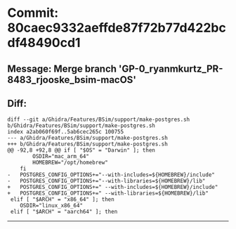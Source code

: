 # Commit: 80caec9332aeffde87f72b77d422bcdf48490cd1
## Message: Merge branch 'GP-0_ryanmkurtz_PR-8483_rjooske_bsim-macOS'
## Diff:
```
diff --git a/Ghidra/Features/BSim/support/make-postgres.sh b/Ghidra/Features/BSim/support/make-postgres.sh
index a2ab060f69f..5ab6cec265c 100755
--- a/Ghidra/Features/BSim/support/make-postgres.sh
+++ b/Ghidra/Features/BSim/support/make-postgres.sh
@@ -92,8 +92,8 @@ if [ "$OS" = "Darwin" ]; then
 		OSDIR="mac_arm_64"
 		HOMEBREW="/opt/homebrew"
 	fi
-	POSTGRES_CONFIG_OPTIONS+="--with-includes=${HOMEBREW}/include"
-	POSTGRES_CONFIG_OPTIONS+="--with-libraries=${HOMEBREW}/lib"
+	POSTGRES_CONFIG_OPTIONS+=" --with-includes=${HOMEBREW}/include"
+	POSTGRES_CONFIG_OPTIONS+=" --with-libraries=${HOMEBREW}/lib"
 elif [ "$ARCH" = "x86_64" ]; then
 	OSDIR="linux_x86_64"
 elif [ "$ARCH" = "aarch64" ]; then
```
-----------------------------------
